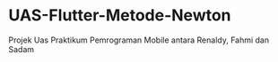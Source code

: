 # UAS-Flutter-Metode-Newton
Projek Uas Praktikum Pemrograman Mobile antara Renaldy, Fahmi dan Sadam 
